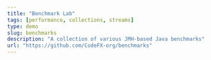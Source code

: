 ```yaml
---
title: "Benchmark Lab"
tags: [performance, collections, streams]
type: demo
slug: benchmarks
description: "A collection of various JMH-based Java benchmarks"
url: "https://github.com/CodeFX-org/benchmarks"
---
```

